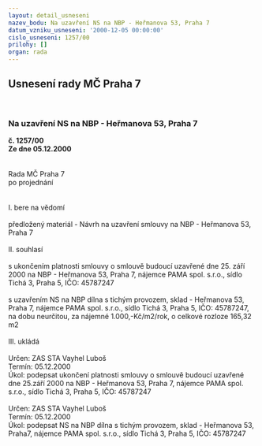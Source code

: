 ```yaml
---
layout: detail_usneseni
nazev_bodu: Na uzavření NS na NBP - Heřmanova 53, Praha 7
datum_vzniku_usneseni: '2000-12-05 00:00:00'
cislo_usneseni: 1257/00
prilohy: []
organ: rada
---
```

<div id="ucUsn_pList" class="usn">
	<span><h2>Usnesení rady MČ Praha 7 </h2>
<br></span><div class="standBody">
<span><h3>Na uzavření NS na NBP - Heřmanova 53, Praha 7</h3></span><div class="center">
		<strong>č. 1257/00</strong><br>
	</div>
<div class="center">
		<strong>Ze dne 05.12.2000</strong><br><br>
	</div>
<br>Rada MČ Praha 7<br>po projednání<br><br><br>I.	bere na vědomí<br><br> předložený materiál - Návrh na uzavření smlouvy na NBP - Heřmanova 53, Praha 7<br><br>II.	souhlasí <br><br>s ukončením platnosti smlouvy o smlouvě budoucí uzavřené dne 25. září 2000 na NBP - Heřmanova 53, Praha 7, nájemce PAMA spol. s.r.o., sídlo Tichá 3, Praha 5, IČO: 45787247<br><br>s uzavřením NS na NBP dílna s tichým provozem, sklad - Heřmanova 53, Praha 7, nájemce PAMA spol. s.r.o., sídlo Tichá 3, Praha 5, IČO: 45787247, na dobu neurčitou, za nájemné 1.000,-Kč/m2/rok, o celkové rozloze 165,32 m2<br><br>III.	ukládá <br><br> Určen:	     	ZAS STA Vayhel Luboš<br>Termín: 05.12.2000<br>Úkol:	podepsat ukončení platnosti smlouvy o smlouvě budoucí uzavřené dne 25.září 2000 na NBP - Heřmanova 53, Praha 7, nájemce PAMA spol. s.r.o., sídlo Tichá 3, Praha 5, IČO: 45787247<br> <br> Určen:	     	ZAS STA Vayhel Luboš<br>Termín: 05.12.2000<br>Úkol:	podepsat NS na NBP dílna s tichým provozem, sklad - Heřmanova 53, Praha7, nájemce PAMA spol. s.r.o., sídlo Tichá 3, Praha 5, IČO: 45787247<br> <br><br> </div>
</div>